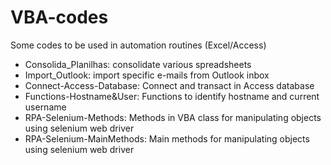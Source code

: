 # VBA-codes
Some codes to be used in automation routines (Excel/Access)

- Consolida_Planilhas: consolidate various spreadsheets
- Import_Outlook: import specific e-mails from Outlook inbox
- Connect-Access-Database: Connect and transact in Access database
- Functions-Hostname&User: Functions to identify hostname and current username
- RPA-Selenium-Methods: Methods in VBA class for manipulating objects using selenium web driver
- RPA-Selenium-MainMethods: Main methods for manipulating objects using selenium web driver
